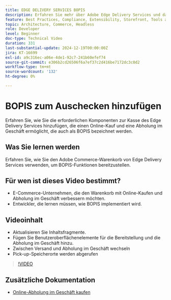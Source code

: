 ```yaml
---
title: EDGE DELIVERY SERVICES BOPIS
description: Erfahren Sie mehr über Adobe Edge Delivery Services und das Hinzufügen einer Online-Abholung im Geschäft oder einer BOPIS-Funktion zum Auschecken.
feature: Best Practices, Compliance, Extensibility, Storefront, Tools and External Services
topic: Architecture, Commerce, Headless
role: Developer
level: Beginner
doc-type: Technical Video
duration: 331
last-substantial-update: 2024-12-19T00:00:00Z
jira: KT-16699
exl-id: a9c316ec-a06e-4de1-92c7-241b60efef74
source-git-commit: e306b2cd26506f6a7ef37c2d416be7172dc3c0d2
workflow-type: tm+mt
source-wordcount: '132'
ht-degree: 0%

---
```


# BOPIS zum Auschecken hinzufügen

Erfahren Sie, wie Sie die erforderlichen Komponenten zur Kasse des Edge Delivery Services hinzufügen, die einen Online-Kauf und eine Abholung im Geschäft ermöglicht, die auch als BOPIS bezeichnet werden.

## Was Sie lernen werden

Erfahren Sie, wie Sie den Adobe Commerce-Warenkorb von Edge Delivery Services verwenden, um BOPIS-Funktionen bereitzustellen.

## Für wen ist dieses Video bestimmt?

* E-Commerce-Unternehmen, die den Warenkorb mit Online-Kaufen und Abholung im Geschäft verbessern möchten.
* Entwickler, die lernen müssen, wie BOPIS implementiert wird.

## Videoinhalt

* Aktualisieren Sie Inhaltsfragmente.
* Fügen Sie Benutzeroberflächenelemente für die Bereitstellung und die Abholung im Geschäft hinzu.
* Zwischen Versand und Abholung im Geschäft wechseln
* Pick-up-Speicherorte werden abgerufen

>[!VIDEO](https://video.tv.adobe.com/v/3441699?learn=on)

## Zusätzliche Dokumentation

* [Online-Abholung im Geschäft kaufen](https://experienceleague.adobe.com/developer/commerce/storefront/dropins/checkout/tutorials/buy-online-pickup-in-store/)
